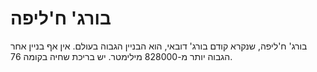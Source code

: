 # בורג' ח'ליפה

בורג' ח'ליפה, שנקרא קודם בורג' דובאי, הוא הבניין הגבוה בעולם. אין אף בניין אחר
הגבוה יותר מ-828000 מילימטר. יש בריכת שחיה בקומה 76.
